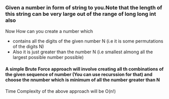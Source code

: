 ### Given a number in form of string to you.Note that the length of this string can be very large out of the range of long long int also 
Now How can you create a number which 
* contains all the digits of the given number N (i.e it is some permutations of the digits N) 
* Also it is just greater than the number N (i.e smallest almong all the largest possible number possible)

#### A simple Brute Force approach will involve creating all th combinations of the given sequence of number (You can use recurssion for that) and choose the nnumber which is minimum of all the number greater than N 
Time Complexity of the above approach will be O(n!)

 
